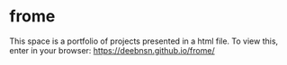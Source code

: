 # frome
This space is a portfolio of projects presented in a html file. To view this, enter in your browser: https://deebnsn.github.io/frome/
